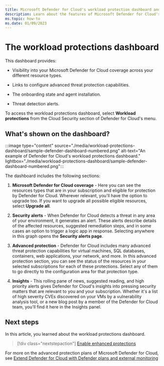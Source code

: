 ```yaml
---
title: Microsoft Defender for Cloud's workload protection dashboard and its features
description: Learn about the features of Microsoft Defender for Cloud's workload protection dashboard
ms.topic: how-to
ms.date: 01/09/2023
---
```


# The workload protections dashboard

This dashboard provides:

- Visibility into your Microsoft Defender for Cloud coverage across your different resource types.

- Links to configure advanced threat protection capabilities.

- The onboarding state and agent installation.

- Threat detection alerts.

To access the workload protections dashboard, select **Workload protections** from the Cloud Security section of Defender for Cloud's menu.

## What's shown on the dashboard?

:::image type="content" source="./media/workload-protections-dashboard/sample-defender-dashboard-numbered.png" alt-text="An example of Defender for Cloud's workload protections dashboard." lightbox="./media/workload-protections-dashboard/sample-defender-dashboard-numbered.png":::

The dashboard includes the following sections:

1. **Microsoft Defender for Cloud coverage** - Here you can see the resources types that are in your subscription and eligible for protection by Defender for Cloud. Wherever relevant, you'll have the option to upgrade too. If you want to upgrade all possible eligible resources, select **Upgrade all**.

2. **Security alerts** - When Defender for Cloud detects a threat in any area of your environment, it generates an alert. These alerts describe details of the affected resources, suggested remediation steps, and in some cases an option to trigger a logic app in response. Selecting anywhere in this graph opens the **Security alerts page**.

3. **Advanced protection** - Defender for Cloud includes many advanced threat protection capabilities for virtual machines, SQL databases, containers, web applications, your network, and more. In this advanced protection section, you can see the status of the resources in your selected subscriptions for each of these protections. Select any of them to go directly to the configuration area for that protection type.

4. **Insights** - This rolling pane of news, suggested reading, and high priority alerts gives Defender for Cloud's insights into pressing security matters that are relevant to you and your subscription. Whether it's a list of high severity CVEs discovered on your VMs by a vulnerability analysis tool, or a new blog post by a member of the Defender for Cloud team, you'll find it here in the Insights panel.

## Next steps

In this article, you learned about the workload protections dashboard.

> [!div class="nextstepaction"]
> [Enable enhanced protections](enable-enhanced-security.md)

For more on the advanced protection plans of Microsoft Defender for Cloud, see [Extend Defender for Cloud with Defender plans and external monitoring](defender-for-cloud-introduction.md#extend-defender-for-cloud-with-defender-plans-and-external-monitoring)
